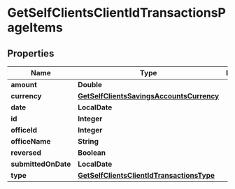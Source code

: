 

# GetSelfClientsClientIdTransactionsPageItems


## Properties

| Name | Type | Description | Notes |
|------------ | ------------- | ------------- | -------------|
|**amount** | **Double** |  |  [optional] |
|**currency** | [**GetSelfClientsSavingsAccountsCurrency**](GetSelfClientsSavingsAccountsCurrency.md) |  |  [optional] |
|**date** | **LocalDate** |  |  [optional] |
|**id** | **Integer** |  |  [optional] |
|**officeId** | **Integer** |  |  [optional] |
|**officeName** | **String** |  |  [optional] |
|**reversed** | **Boolean** |  |  [optional] |
|**submittedOnDate** | **LocalDate** |  |  [optional] |
|**type** | [**GetSelfClientsClientIdTransactionsType**](GetSelfClientsClientIdTransactionsType.md) |  |  [optional] |



